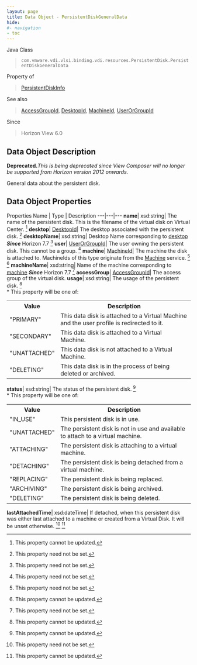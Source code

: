 ```yaml
---
layout: page
title: Data Object - PersistentDiskGeneralData
hide:
#- navigation
- toc
---
```






Java Class
> `com.vmware.vdi.vlsi.binding.vdi.resources.PersistentDisk.PersistentDiskGeneralData`

Property of
> [PersistentDiskInfo](vdi.resources.PersistentDisk.PersistentDiskInfo.md#field_detail)

See also
> [AccessGroupId](vdi.entity.AccessGroupId.md), [DesktopId](vdi.entity.DesktopId.md), [MachineId](vdi.entity.MachineId.md), [UserOrGroupId](vdi.entity.UserOrGroupId.md)

Since
> Horizon View 6.0


## Data Object Description

**Deprecated.**_This is being deprecated since View Composer will no longer be supported from Horizon version 2012 onwards._

General data about the persistent disk.

## Data Object Properties
Properties
Name |  Type |  Description
---|---|---
**name**|  xsd:string|  The name of the persistent disk. This is the filename of the virtual disk on Virtual Center. [^2]
**desktop**| [DesktopId](vdi.entity.DesktopId.md)|  The desktop associated with the persistent disk. [^1]
**desktopName**|  xsd:string|  Desktop Name corresponding to [desktop](vdi.resources.PersistentDisk.PersistentDiskGeneralData.md#desktop) **_Since_** Horizon 7.7 [^1]
**user**| [UserOrGroupId](vdi.entity.UserOrGroupId.md)|  The user owning the persistent disk. This cannot be a group. [^1]
**machine**| [MachineId](vdi.entity.MachineId.md)|  The machine the disk is attached to. MachineIds of this type originate from the [Machine](vdi.resources.Machine.md) service. [^1] [^2]
**machineName**|  xsd:string|  Name of the machine corresponding to [machine](vdi.resources.PersistentDisk.PersistentDiskGeneralData.md#machine) **_Since_** Horizon 7.7 [^1]
**accessGroup**| [AccessGroupId](vdi.entity.AccessGroupId.md)|  The access group of the virtual disk.
**usage**|  xsd:string|  The usage of the persistent disk. [^2] <br>* This property will be one of:<br><table><tr><th>Value</th><th>Description</th></tr><tr><td>"PRIMARY"</td><td>This data disk is attached to a Virtual Machine and the user profile is redirected to it.</td></tr><tr><td>"SECONDARY"</td><td>This data disk is attached to a Virtual Machine.</td></tr><tr><td>"UNATTACHED"</td><td>This data disk is not attached to a Virtual Machine.</td></tr><tr><td>"DELETING"</td><td>This data disk is in the process of being deleted or archived.</td></tr></table>
**status**|  xsd:string|  The status of the persistent disk. [^2] <br>* This property will be one of:<br><table><tr><th>Value</th><th>Description</th></tr><tr><td>"IN_USE"</td><td>This persistent disk is in use.</td></tr><tr><td>"UNATTACHED"</td><td>The persistent disk is not in use and available to attach to a virtual machine.</td></tr><tr><td>"ATTACHING"</td><td>The persistent disk is attaching to a virtual machine.</td></tr><tr><td>"DETACHING"</td><td>The persistent disk is being detached from a virtual machine.</td></tr><tr><td>"REPLACING"</td><td>The persistent disk is being replaced.</td></tr><tr><td>"ARCHIVING"</td><td>The persistent disk is being archived.</td></tr><tr><td>"DELETING"</td><td>The persistent disk is being deleted.</td></tr></table>
**lastAttachedTime**|  xsd:dateTime|  If detached, when this persistent disk was either last attached to a machine or created from a Virtual Disk. It will be unset otherwise. [^1] [^2]
 


 


[^1]: This property need not be set.
[^2]: This property cannot be updated.